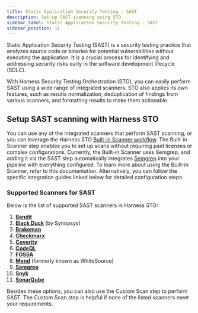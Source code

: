 ```yaml
---
title: Static Application Security Testing - SAST
description: Set-up SAST scanning using STO
sidebar_label: Static Application Security Testing - SAST
sidebar_position: 11
---
```


Static Application Security Testing (SAST) is a security testing practice that analyzes source code or binaries for potential vulnerabilities without executing the application. It is a crucial process for identifying and addressing security risks early in the software development lifecycle (SDLC).

With Harness Security Testing Orchestration (STO), you can easily perform SAST using a wide range of integrated scanners. STO also applies its own features, such as results normalization, deduplication of findings from various scanners, and formatting results to make them actionable.

## Setup SAST scanning with Harness STO

You can use any of the integrated scanners that perform SAST scanning, or you can leverage the Harness STO [Built-in Scanner workflow](/docs/category/built-in-scan-steps). The Built-in Scanner step enables you to set up scans without requiring paid licenses or complex configurations. Currently, the Built-in Scanner uses Semgrep, and adding it via the SAST step automatically integrates [Semgrep](/docs/security-testing-orchestration/sto-techref-category/semgrep/semgrep-scanner-reference) into your pipeline with everything configured. To learn more about using the Built-in Scanner, refer to this documentation. Alternatively, you can follow the specific integration guides linked below for detailed configuration steps.

<DocVideo src="https://youtu.be/qFnS6X4d5Ro?si=2s1oTw2f8q-mzrkx" />

### Supported Scanners for SAST

Below is the list of supported SAST scanners in Harness STO:

1. **[Bandit](/docs/security-testing-orchestration/sto-techref-category/bandit-scanner-reference)**  
2. **[Black Duck](/docs/security-testing-orchestration/sto-techref-category/black-duck-hub-scanner-reference)** (by Synopsys)  
3. **[Brakeman](/docs/security-testing-orchestration/sto-techref-category/brakeman-scanner-reference)**
4. **[Checkmarx](/docs/security-testing-orchestration/sto-techref-category/checkmarx-scanner-reference)**  
5. **[Coverity](/docs/security-testing-orchestration/sto-techref-category/coverity-scanner-reference)**  
6. **[CodeQL](/docs/security-testing-orchestration/sto-techref-category/codeql-scanner-reference)**  
7. **[FOSSA](/docs/security-testing-orchestration/sto-techref-category/fossa-scanner-reference)**  
8. **[Mend](/docs/security-testing-orchestration/sto-techref-category/mend-scanner-reference)** (formerly known as WhiteSource)  
9. **[Semgrep](/docs/security-testing-orchestration/sto-techref-category/semgrep/semgrep-scanner-reference)**  
10. **[Snyk](/docs/security-testing-orchestration/sto-techref-category/snyk/snyk-scanner-reference)**  
11. **[SonarQube](/docs/security-testing-orchestration/sto-techref-category/sonarqube-sonar-scanner-reference)**

Besides these options, you can also use the Custom Scan step to perform SAST. The Custom Scan step is helpful if none of the listed scanners meet your requirements.